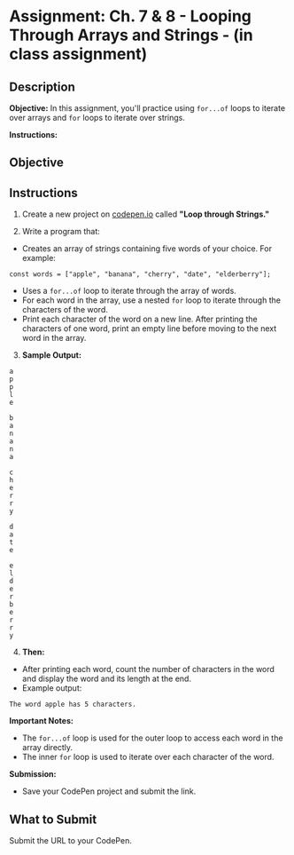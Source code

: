 # Assignment: Ch. 7 & 8 - Looping Through Arrays and Strings - (in class assignment)

## Description

**Objective:**
In this assignment, you'll practice using `for...of` loops to iterate over arrays and `for` loops to iterate over strings.

**Instructions:**

## Objective
## Instructions

1. Create a new project on [codepen.io](https://codepen.io) called **"Loop through Strings."**

2. Write a program that:

  - Creates an array of strings containing five words of your choice. For example: 

```
const words = ["apple", "banana", "cherry", "date", "elderberry"];
```

  - Uses a `for...of` loop to iterate through the array of words.
  - For each word in the array, use a nested `for` loop to iterate through the characters of the word.
  - Print each character of the word on a new line. After printing the characters of one word, print an empty line before moving to the next word in the array.

3. **Sample Output:**

```
a
p
p
l
e

b
a
n
a
n
a

c
h
e
r
r
y

d
a
t
e

e
l
d
e
r
b
e
r
r
y
```

4. **Then:**

  - After printing each word, count the number of characters in the word and display the word and its length at the end.
  - Example output: 

```
The word apple has 5 characters.
```

**Important Notes:**

- The `for...of` loop is used for the outer loop to access each word in the array directly.
- The inner `for` loop is used to iterate over each character of the word.

**Submission:**

- Save your CodePen project and submit the link.

## What to Submit

Submit the URL to your CodePen.